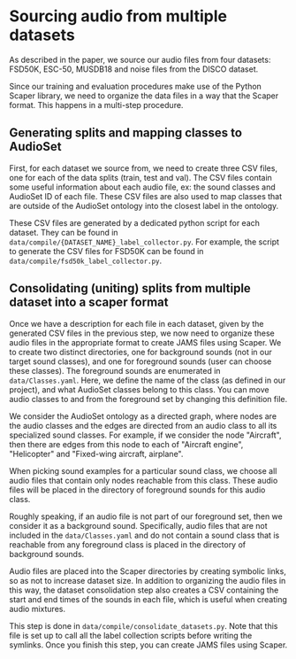 # Sourcing audio from multiple datasets
As described in the paper, we source our audio files from four datasets: FSD50K, ESC-50, MUSDB18 and noise files from the DISCO dataset.

Since our training and evaluation procedures make use of the Python Scaper library, we need to organize the data files in a way that the Scaper format. This happens in a multi-step procedure.

## Generating splits and mapping classes to AudioSet

First, for each dataset we source from, we need to create three CSV files, one for each of the data splits (train, test and val). The CSV files contain some useful information about each audio file, ex: the sound classes and AudioSet ID of each file. These CSV files are also used to map classes that are outside of the AudioSet ontology into the closest label in the ontology.

These CSV files are generated by a dedicated python script for each dataset. They can be found in ```data/compile/{DATASET_NAME}_label_collector.py```. For example, the script to generate the CSV files for FSD50K can be found in ```data/compile/fsd50k_label_collector.py```.

## Consolidating (uniting) splits from multiple dataset into a scaper format

Once we have a description for each file in each dataset, given by the generated CSV files in the previous step, we now need to organize these audio files in the appropriate format to create JAMS files using Scaper. We to create two distinct directories, one for background sounds (not in our target sound classes), and one for foreground sounds (user can choose these classes). The foreground sounds are enumerated in ```data/Classes.yaml```. Here, we define the name of the class (as defined in our project), and what AudioSet classes belong to this class. You can move audio classes to and from the foreground set by changing this definition file. 

We consider the AudioSet ontology as a directed graph, where nodes are the audio classes and the edges are directed from an audio class to all its specialized sound classes. For example, if we consider the node "Aircraft", then there are edges from this node to each of "Aircraft engine", "Helicopter" and "Fixed-wing aircraft, airplane". 

When picking sound examples for a particular sound class, we choose all audio files that contain only nodes reachable from this class. These audio files will be placed in the directory of foreground sounds for this audio class. 

Roughly speaking, if an audio file is not part of our foreground set, then we consider it as a background sound. Specifically, audio files that are not included in the ```data/Classes.yaml``` and do not contain a sound class that is reachable from any foreground class is placed in the directory of background sounds.

Audio files are placed into the Scaper directories by creating symbolic links, so as not to increase dataset size. In addition to organizing the audio files in this way, the dataset consolidation step also creates a CSV containing the start and end times of the sounds in each file, which is useful when creating audio mixtures.

This step is done in ```data/compile/consolidate_datasets.py```. Note that this file is set up to call all the label collection scripts before writing the symlinks. Once you finish this step, you can create JAMS files using Scaper.
